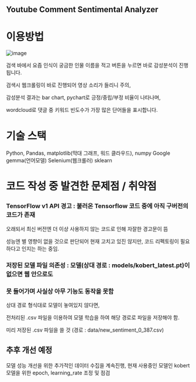 ## Youtube Comment Sentimental Analyzer

# 이용방법
![image](https://github.com/user-attachments/assets/ea4b8e78-5424-484c-b6e2-f0d0e4491bd1)

검색 바에서 요즘 인식이 궁금한 인물 이름을 적고 버튼을 누르면 바로 감성분석이 진행됩니다.

검색시 웹크롤링이 바로 진행되어 영상 소리가 들리니 주의,

감성분석 결과는 bar chart, pychart로 긍정/중립/부정 비율이 나타나며, 

wordcloud로 댓글 중 키워드 빈도수가 가장 많은 단어들을 표시합니다.

# 기술 스택

Python, Pandas, matplotlib(막대 그래프, 워드 클라우드), numpy
Google gemma(언어모델)
Selenium(웹크롤러)
sklearn

# 코드 작성 중 발견한 문제점 / 취약점

### TensorFlow v1 API 경고 : 불러온 Tensorflow 코드 중에 아직 구버전의 코드가 존재 
  
오래되서 최신 버전엔 더 이상 사용하지 않는 코드로 인해 자잘한 경고문이 뜸

성능엔 별 영향이 없을 것으로 판단되어 현재 고치고 있진 않지만, 코드 리펙토링이 필요하다고 인지는 하는 중임.
                        
### 저장된 모델 파일 의존성 : 모델(상대 경로 : models/kobert_latest.pt)이 없으면 웹 안으로도 
### 못 들어가며 사실상 아무 기능도 동작을 못함

상대 경로 형식대로 모델이 놓여있지 않다면,

전처리된 .csv 파일을 이용하여 모델 학습을 하여 해당 경로로 파일을 저장해야 함.

미리 저장된 .csv 파일을 쓸 것  (경로 : data/new_sentiment_0_387.csv)

## 추후 개선 예정

모델 성능 개선을 위한 추가적인 데이터 수집을 계속진행, 현재 사용중인 모델인 kobert모델을 위한 epoch, learning_rate 조정 및 점검

